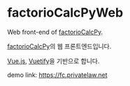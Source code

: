 # factorioCalcPyWeb

Web front-end of [factorioCalcPy](https://github.com/kshshkim/factorioCalcPy).

[factorioCalcPy](https://github.com/kshshkim/factorioCalcPy)의 웹 프론트엔드입니다.

[Vue.js](https://vuejs.org/), [Vuetify](https://vuetifyjs.com)을 기반으로 합니다. 

demo link: https://fc.privatelaw.net
